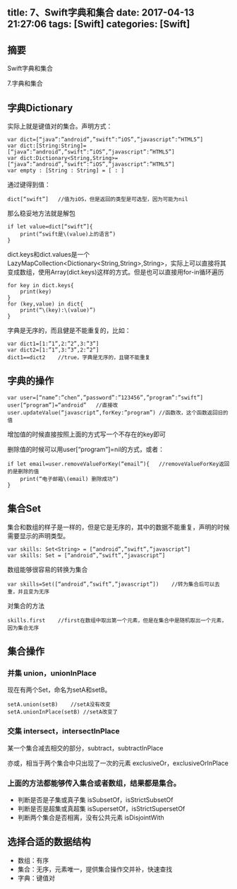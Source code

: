 title: 7、Swift字典和集合
date: 2017-04-13 21:27:06
tags: [Swift]
categories: [Swift]
---

## 摘要
Swift字典和集合
<!--more-->

7.字典和集合

## 字典Dictionary

实际上就是键值对的集合。声明方式：

	var dict=[“java”:”android”,”swift”:”iOS”,”javascript”:”HTML5”]
	var dict:[String:String]=[“java”:”android”,”swift”:”iOS”,”javascript”:”HTML5”]
	var dict:Dictionary<String,String>=[“java”:”android”,”swift”:”iOS”,”javascript”:”HTML5”]
	var empty : [String : String] = [ : ]

通过键得到值：

	dict[“swift”]	//值为iOS，但是返回的类型是可选型，因为可能为nil
	
那么稳妥地方法就是解包

	if let value=dict[“swift”]{
		print(“swift是\(value)上的语言”)
	}
	
dict.keys和dict.values是一个LazyMapCollection<Dictionary<String,String>,String>，实际上可以直接将其变成数组，使用Array(dict.keys)这样的方式。但是也可以直接用for-in循环遍历

	for key in dict.keys{
		print(key)
	}
	for (key,value) in dict{
		print(“\(key):\(value)”)
	}

字典是无序的，而且健是不能重复的，比如：

	var dict1=[1:”1”,2:”2”,3:”3”]
	var dict2=[1:”1”,3:”3”,2:”2”]
	dict1==dict2	//true，字典是无序的，且键不能重复

## 字典的操作

	var user=[“name”:”chen”,”password”:”123456”,”program”:”swift”]
	user[“program”]=“android”	//直接改
	user.updateValue(“javascript”,forKey:”program”)	//函数改，这个函数返回旧的值

增加值的时候直接按照上面的方式写一个不存在的key即可
	
删除值的时候可以用user[“program”]=nil的方式，或者：

	if let email=user.removeValueForKey(“email”){	//removeValueForKey返回的是删除的值
		print(“电子邮箱\(email) 删除成功”)
	}

## 集合Set
	
集合和数组的样子是一样的，但是它是无序的，其中的数据不能重复，声明的时候需要显示的声明类型。

	var skills: Set<String> = [“android”,”swift”,”javascript”]
	var skills: Set = [“android”,”swift”,”javascript”]

数组能够很容易的转换为集合

	var skills=Set([“android”,”swift”,”javascript”])	//转为集合后可以去重，并且变为无序

对集合的方法

	skills.first	//first在数组中取出第一个元素，但是在集合中是随机取出一个元素，因为集合无序

## 集合操作
	
### 并集 union，unionInPlace
	
现在有两个Set，命名为setA和setB。

	setA.union(setB)	//setA没有改变
	setA.unionInPlace(setB)	//setA改变了

### 交集 intersect，intersectInPlace
	
某一个集合减去相交的部分，subtract，subtractInPlace
	
亦或，相当于两个集合中只出现了一次的元素 exclusiveOr，exclusiveOrInPlace

### 上面的方法都能够传入集合或者数组，结果都是集合。

* 判断是否是子集或真子集 isSubsetOf，isStrictSubsetOf
* 判断是否是超集或真超集 isSupersetOf，isStrictSupersetOf
* 判断两个集合是否相离，没有公共元素 isDisjointWith

## 选择合适的数据结构

* 数组：有序
* 集合：无序，元素唯一，提供集合操作交并补，快速查找
* 字典：键值对

